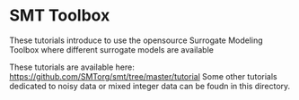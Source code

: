 # SMT Toolbox

These tutorials introduce to use the opensource Surrogate Modeling Toolbox where different surrogate models are available

These tutorials are available here: https://github.com/SMTorg/smt/tree/master/tutorial
Some other tutorials dedicated to noisy data or mixed integer data can be foudn in this directory.

